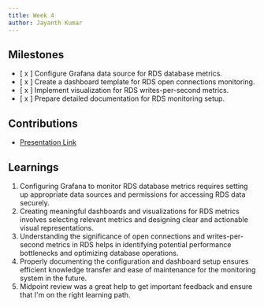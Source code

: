```yaml
---
title: Week 4
author: Jayanth Kumar
---
```


## Milestones
- [ x ] Configure Grafana data source for RDS database metrics.
- [ x ] Create a dashboard template for RDS open connections monitoring.
- [ x ] Implement visualization for RDS writes-per-second metrics.
- [ x ] Prepare detailed documentation for RDS monitoring setup.

## Contributions
- [Presentation Link](https://docs.google.com/presentation/d/1o2frq5C5k_Pl75biJ4LzXMYudQp4UaAe/edit?usp=drive_link&ouid=113513423088005995191&rtpof=true&sd=true)

## Learnings
1. Configuring Grafana to monitor RDS database metrics requires setting up appropriate data sources and permissions for accessing RDS data securely.
2. Creating meaningful dashboards and visualizations for RDS metrics involves selecting relevant metrics and designing clear and actionable visual representations.
3. Understanding the significance of open connections and writes-per-second metrics in RDS helps in identifying potential performance bottlenecks and optimizing database operations.
4. Properly documenting the configuration and dashboard setup ensures efficient knowledge transfer and ease of maintenance for the monitoring system in the future.
5. Midpoint review was a great help to get important feedback and ensure that I'm on the right learning path.
